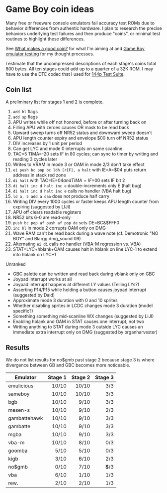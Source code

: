 Game Boy coin ideas
===================

Many free or freeware console emulators fail accuracy test ROMs due
to behavior differences from authentic hardware.  I plan to research
the precise behaviors underlying test failures and then produce
"coins", or minimal test routines to highlight these differences.

See [What makes a good coin?] for what I'm aiming at and
[Game Boy emulator testing] for my thought processes.

I estimate that the uncompressed descriptions of each stage's
coins total 800 bytes.  All ten stages could add up to a quarter
of a 32K ROM.  I may have to use the DTE codec that I used for
[144p Test Suite].

[What makes a good coin?]: ./good_coin.md
[Game Boy emulator testing]: ./gb_emu_testing.md
[144p Test Suite]: https://github.com/pinobatch/240p-test-mini/gameboy

Coin list
---------
A preliminary list for stages 1 and 2 is complete.

1. `add hl` flags
2. `add sp` flags
3. APU writes while off not honored, before or after turning back on
4. Filling APU with zeroes causes OR mask to be read back
5. Upward sweep turns off NR52 status and downward sweep doesn't
6. APU length counter expiry and envelope $00 turn off NR52 status
7. DIV increases by 1 unit per period
8. Can get LYC and mode 0 interrupts on same scanline
9. TAC=5 TIMA=-20 sets IF in 80 cycles; can sync to timer by writing
   and reading 3 cycles later
10. Writes to VRAM in mode 3 or OAM in mode 2/3 don't take effect
11. `ei push bc pop bc ldh [rIF], a halt` with IE=A=$04 puts
    return address in stack red zone
12. `di halt` with TAC=IE=$04 and TIMA=IF=$00 sets IF bit 2
13. `di halt inc d halt inc e` double-increments only E (halt bug)
14. `di halt inc d halt inc e` calls no handler (VBA halt bug)
15. `ld a, 5 add a daa` does not produce half carry
16. Writing DIV every 1000 cycles or faster keeps APU length counter
    from expiring (suggested by LIJI)
17. APU off clears readable registers
18. NR52 bits 6-0 are read-only
19. `push bc pop af push af pop de` sets DE=BC&$FFF0
20. `inc hl` in mode 2 corrupts OAM only on DMG
21. Wave RAM can't be read back during a wave note (cf. Demotronic
    "NO BOY" and Blargg dmg_sound 09)
22. Alternating `ei di` calls no handler (VBA-M regression vs. VBA)
23. STAT=LYC+hblank+OAM causes halt in hblank on line LYC-1 to extend
    into hblank on LYC+1

Unranked

- GBC palette can be written and read back during vblank only on GBC
- Joypad interrupt works at all
- Joypad interrupt happens at different LY values (Telling LYs?)
- Asserting P14/P15 while holding a button causes joypad interrupt
  (suggested by Daid)
- Approximate mode 3 duration with 0 and 10 sprites
- Whether disabling sprites in LCDC changes mode 3 duration
  (model specific?)
- Something something mid-scanline WX changes (suggested by LIJI)
- Enabling hblank and OAM in STAT causes one interrupt, not two
- Writing anything to STAT during mode 3 outside LYC causes an
  immediate extra interrupt only on DMG (suggested by organharvester)

Results
-------
We do not list results for no$gmb past stage 2 because stage 3 is
where divergence between GB and GBC becomes more noticeable.

Emulator     | Stage 1 | Stage 2 | Stage 3
------------ | ------: | ------: | ------:
emulicious   |  10/10  |  10/10  |   3/3
sameboy      |  10/10  |  10/10  |   3/3
bgb          |  10/10  |   9/10  |   3/3
mesen-s      |  10/10  |   9/10  |   2/3
gambattehawk |  10/10  |   9/10  |   3/3
gambatte     |  10/10  |   9/10  |   3/3
mgba         |  10/10  |   9/10  |   3/3
vba-m        |  10/10  |   8/10  |   0/3
goomba       |   5/10  |   5/10  |   0/3
kigb         |   3/10  |   6/10  |   2/3
no$gmb       |   0/10  |   7/10  |**$**/3
vba          |   6/10  |   1/10  |   1/3
rew.         |   2/10  |   2/10  |   1/3

